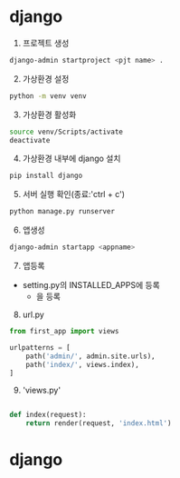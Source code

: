 # django

1. 프로젝트 생성

```bash
django-admin startproject <pjt name> .
```

2. 가상환경 설정

```bash
python -m venv venv
```

3. 가상환경 활성화

```bash
source venv/Scripts/activate
deactivate
```

4. 가상환경 내부에 django 설치
```bash
pip install django
```

5. 서버 실행 확인(종료:'ctrl + c')
```bash
python manage.py runserver
```

6. 앱생성
```bash
django-admin startapp <appname>
```

7. 앱등록
- setting.py의 INSTALLED_APPS에 등록
    - <appname>을 등록

8. url.py

```python
from first_app import views

urlpatterns = [
    path('admin/', admin.site.urls),
    path('index/', views.index),
]
```

9. 'views.py'
```python

def index(request):
    return render(request, 'index.html')

```
# django
